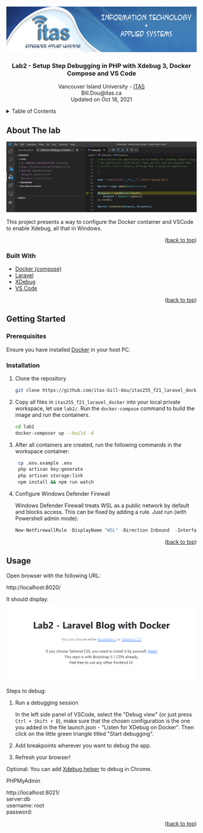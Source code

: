 <div id="top"></div>

<!-- PROJECT LOGO -->
<br />
<div align="center">
  <a href="https://github.com/itas-bill-dou/itas255_f21_laravel_docker">
    <img src=".docker/img/itas.png" alt="Logo" height="120">
  </a>

  <h3 align="center">Lab2 - Setup Step Debugging in PHP with Xdebug 3, Docker Compose and VS Code</h3>

  <p align="center">
    Vancouver Island University - <a href="https://www.viu.ca/programs/trades-applied-technology/information-technology-and-applied-systems-systems">
    ITAS
    </a> <br>
    Bill.Dou@itas.ca<br>
    Updated on Oct 18, 2021
    <br />
  </p>
</div>



<!-- TABLE OF CONTENTS -->
<details>
  <summary>Table of Contents</summary>
  <ol>
    <li>
      <a href="#about-the-project">About The Project</a>
      <ul>
        <li><a href="#built-with">Built With</a></li>
      </ul>
    </li>
    <li>
      <a href="#getting-started">Getting Started</a>
      <ul>
        <li><a href="#prerequisites">Prerequisites</a></li>
        <li><a href="#installation">Installation</a></li>
      </ul>
    </li>
    <li><a href="#usage">Usage</a></li>
  </ol>
</details>



<!-- ABOUT THE PROJECT -->
## About The lab

![xdebug screenshot][product-screenshot]

This project presents a way to configure the Docker container and VSCode to enable Xdebug, all that in Windows.

<p align="right">(<a href="#top">back to top</a>)</p>


### Built With

* [Docker (compose)](https://www.docker.com/)
* [Laravel](https://laravel.com)
* [XDebug](https://xdebug.org/)
* [VS Code](https://code.visualstudio.com/)

<p align="right">(<a href="#top">back to top</a>)</p>



<!-- GETTING STARTED -->
## Getting Started


### Prerequisites

Ensure you have installed [Docker](https://www.docker.com/products/docker-desktop) in your host PC.

### Installation

1. Clone the repository
   ```sh
   git clone https://github.com/itas-bill-dou/itas255_f21_laravel_docker.git
   ```
2. Copy all files in `itas255_f21_laravel_docker` into your local private workspace, let use `lab2/`. Run the `docker-compose` command to build the image and run the containers.
    ```sh
    cd lab2
    docker-composer up --build -d
    ```
3. After all containers are created, run the following commands in the workspace container:
   ```sh
    cp .env.example .env
    php artisan key:generate
    php artisan storage:link
    npm install && npm run watch
   ```
4. Configure Windows Defender Firewall

    Windows Defender Firewall treats WSL as a public network by default and blocks access. This can be fixed by adding a rule. Just run (with Powershell admin mode):
    ```powershell
    New-NetFirewallRule -DisplayName "WSL" -Direction Inbound  -InterfaceAlias "vEthernet (WSL)"  -Action Allow
    ```

<p align="right">(<a href="#top">back to top</a>)</p>


<!-- USAGE EXAMPLES -->
## Usage

Open browser with the following URL:

http://localhost:8020/

It should display:
![Laravel Homepage][laravel-homepage]

Steps to debug:
1. Run a debugging session

    In the left side panel of VSCode, select the "Debug view" (or just press `Ctrl + Shift + D`), make sure that the chosen configuration is the one you added in the file launch.json - "Listen for XDebug on Docker". Then click on the little green triangle titled "Start debugging".
2. Add breakpoints wherever you want to debug the app.
3. Refresh your browser!

Optional:
You can add [Xdebug helper](https://chrome.google.com/webstore/detail/xdebug-helper/eadndfjplgieldjbigjakmdgkmoaaaoc) to debug in Chrome.

PHPMyAdmin

http://localhost:8021/\
server:db\
username: root\
password:

<p align="right">(<a href="#top">back to top</a>)</p>


[product-screenshot]: .docker/img/xdebug.png
[laravel-homepage]: .docker/img/laravel_homepage.png